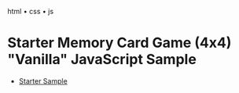 
html • css • js

# Starter Memory Card Game (4x4) "Vanilla" JavaScript Sample

- [Starter Sample](http://memoryhtml.github.io/memory/starter)
